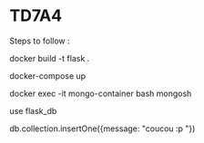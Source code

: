 # TD7A4
Steps to follow :

docker build -t flask .

docker-compose up

docker exec -it mongo-container bash mongosh 

use flask_db 

db.collection.insertOne({message: "coucou :p "})

